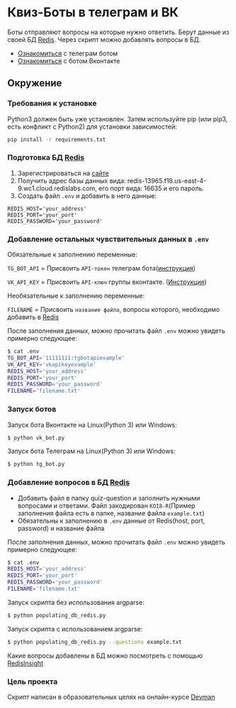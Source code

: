 # Квиз-Боты в телеграм и ВК

Боты отправляют вопросы на которые нужно ответить. Берут данные из своей БД [Redis](https://app.redislabs.com/). Через
скрипт можно добавлять вопросы в БД.

- [Ознакомиться](https://t.me/dvmn_quizzz_bot) с телеграм ботом
- [Ознакомиться](https://vk.com/club224635074) с ботом Вконтакте

## Окружение

### Требования к установке

Python3 должен быть уже установлен. Затем используйте pip (или pip3, есть конфликт с Python2) для установки
зависимостей:

```bash
pip install -r requirements.txt
```

### Подготовка БД [Redis](https://app.redislabs.com/)

1) Зарегистрироваться на [сайте](https://app.redislabs.com/)
2) Получить адрес базы данных вида: redis-13965.f18.us-east-4-9.wc1.cloud.redislabs.com, его порт вида: 16635 и его
   пароль.
3) Создать файл `.env` и добавить в него данные:

```
REDIS_HOST='your_address'
REDIS_PORT='your_port'
REDIS_PASSWORD='your_password'
```

### Добавление остальных чувствительных данных в `.env`

Обязательные к заполнению переменные:

`TG_BOT_API` = Присвоить `API-токен` телеграм
бота([инструкция](https://robochat.io/docs/kak-sozdat-chat-bota-v-telegram/))

`VK_API_KEY` = Присвоить `API-ключ` группы
вконтакте. ([Инструкция](https://pechenek.net/social-networks/vk/api-vk-poluchaem-klyuch-dostupa-token-gruppy/))

Необязательные к заполнению переменные:

`FILENAME` = Присвоить `название файла`, вопросы которого, необходимо добавить в [Redis](https://app.redislabs.com/)

После заполнения данных, можно прочитать файл `.env` можно увидеть примерно следующее:

```bash
$ cat .env
TG_BOT_API='11111111:tgbotapiexample'
VK_API_KEY='vkapikeyexample'
REDIS_HOST='your_address'
REDIS_PORT='your_port'
REDIS_PASSWORD='your_password'
FILENAME='filename.txt'
```

### Запуск ботов

Запуск бота Вконтакте на Linux(Python 3) или Windows:

```bash
$ python vk_bot.py
```

Запуск бота Телеграм на Linux(Python 3) или Windows:

```bash
$ python tg_bot.py
```

### Добавление вопросов в БД [Redis](https://app.redislabs.com/)

- Добавить файл в папку quiz-question и заполнить нужными вопросами и ответами. Файл закодирован `KOI8-R`(Пример
  заполнения файла есть в папке, название файла `example.txt`)
- Обязательны к заполнению в `.env` данные от Redis(host, port, password) и название файла

После заполнения данных, можно прочитать файл `.env` можно увидеть примерно следующее:

```bash
$ cat .env
REDIS_HOST='your_address'
REDIS_PORT='your_port'
REDIS_PASSWORD='your_password'
FILENAME='filename.txt'
```

Запуск скрипта без использования argparse:

```bash
$ python populating_db_redis.py
```

Запуск скрипта с использованием argparse:

```bash
$ python populating_db_redis.py --questions example.txt
```

Какие вопросы добавлены в БД можно посмотреть с помощью [RedisInsight](https://app.redislabs.com/)

### Цель проекта

Скрипт написан в образовательных целях на онлайн-курсе [Devman](https://dvmn.org)
